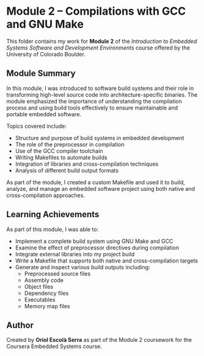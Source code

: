 # Module 2 – Compilations with GCC and GNU Make

This folder contains my work for **Module 2** of the *Introduction to Embedded Systems Software and Development Environments* course offered by the University of Colorado Boulder.

## Module Summary

In this module, I was introduced to software build systems and their role in transforming high-level source code into architecture-specific binaries. The module emphasized the importance of understanding the compilation process and using build tools effectively to ensure maintainable and portable embedded software.

Topics covered include:

- Structure and purpose of build systems in embedded development  
- The role of the preprocessor in compilation  
- Use of the GCC compiler toolchain  
- Writing Makefiles to automate builds  
- Integration of libraries and cross-compilation techniques  
- Analysis of different build output formats

As part of the module, I created a custom Makefile and used it to build, analyze, and manage an embedded software project using both native and cross-compilation approaches.

## Learning Achievements

As part of this module, I was able to:

- Implement a complete build system using GNU Make and GCC  
- Examine the effect of preprocessor directives during compilation  
- Integrate external libraries into my project build  
- Write a Makefile that supports both native and cross-compilation targets  
- Generate and inspect various build outputs including:  
  - Preprocessed source files  
  - Assembly code  
  - Object files  
  - Dependency files  
  - Executables  
  - Memory map files

## Author

Created by **Oriol Escolà Serra** as part of the Module 2 coursework for the Coursera Embedded Systems course.
